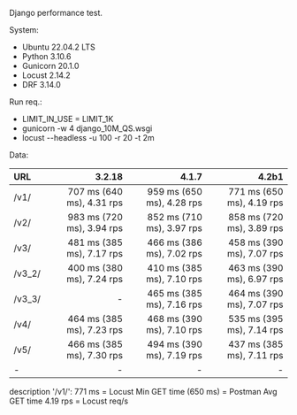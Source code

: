 Django performance test.

System:

- Ubuntu 22.04.2 LTS
- Python 3.10.6
- Gunicorn 20.1.0
- Locust 2.14.2
- DRF 3.14.0

Run req.:

- LIMIT_IN_USE = LIMIT_1K
- gunicorn -w 4 django_10M_QS.wsgi
- locust --headless -u 100 -r 20 -t 2m

Data:

| URL    |                    3.2.18 |                     4.1.7 |                     4.2b1 |
|:-------|--------------------------:|--------------------------:|--------------------------:|
| /v1/   | 707 ms (640 ms), 4.31 rps | 959 ms (650 ms), 4.28 rps | 771 ms (650 ms), 4.19 rps |
| /v2/   | 983 ms (720 ms), 3.94 rps | 852 ms (710 ms), 3.97 rps | 858 ms (720 ms), 3.89 rps |
| /v3/   | 481 ms (385 ms), 7.17 rps | 466 ms (386 ms), 7.02 rps | 458 ms (390 ms), 7.07 rps |
| /v3_2/ | 400 ms (380 ms), 7.24 rps | 410 ms (385 ms), 7.10 rps | 463 ms (390 ms), 6.97 rps |
| /v3_3/ |                         - | 465 ms (385 ms), 7.16 rps | 464 ms (390 ms), 7.07 rps |
| /v4/   | 464 ms (385 ms), 7.23 rps | 468 ms (390 ms), 7.10 rps | 535 ms (395 ms), 7.14 rps |
| /v5/   | 466 ms (385 ms), 7.30 rps | 494 ms (390 ms), 7.19 rps | 437 ms (385 ms), 7.11 rps |
| -      |                         - |                         - |                         - |

description '/v1/':
771 ms = Locust Min GET time
(650 ms) = Postman Avg GET time
4.19 rps = Locust req/s

